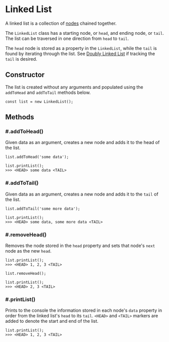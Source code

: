 # Linked List
A linked list is a collection of [nodes](../Node/ReadMe.md) chained together. 

The `LinkedList` class has a starting node, or `head`, and ending node, or `tail`. The list can be traversed in one direction from `head` to `tail`.

The `head` node is stored as a property in the `LinkedList`, while the `tail` is found by iterating through the list. See [Doubly Linked List](../DoublyLinkedList/ReadMe.md) if tracking the `tail` is desired.

## Constructor
The list is created without any arguments and populated using the `addToHead` and `addToTail` methods below.
```
const list = new LinkedList();
```

## Methods
### \#.addToHead()
Given data as an argument, creates a new node and adds it to the head of the list. 
```
list.addToHead('some data');

list.printList();
>>> <HEAD> some data <TAIL>
```

### \#.addToTail()
Given data as an argument, creates a new node and adds it to the `tail` of the list. 
```
list.addToTail('some more data');

list.printList();
>>> <HEAD> some data, some more data <TAIL>
```

### \#.removeHead()
Removes the node stored in the `head` property and sets that node's `next` node as the new `head`.
```
list.printList();
>>> <HEAD> 1, 2, 3 <TAIL>

list.removeHead();

list.printList();
>>> <HEAD> 2, 3 <TAIL>
```

### \#.printList()
Prints to the console the information stored in each node's `data` property in order from the linked list's `head` to its `tail`. `<HEAD>` and `<TAIL>` markers are added to denote the start and end of the list.
```
list.printList();
>>> <HEAD> 1, 2, 3 <TAIL>
```